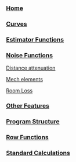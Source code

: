 ### [Home](https://github.com/Moosevellous/Trace/wiki)

### [Curves](https://github.com/Moosevellous/Trace/wiki/Curve-Functions)

### [Estimator Functions](https://github.com/Moosevellous/Trace/wiki/Estimator-Functions)

### [Noise Functions](https://github.com/Moosevellous/Trace/wiki/Noise-Functions)

[Distance attenuation](https://github.com/Moosevellous/Trace/wiki/Noise-Functions#distance-attenuation)

[Mech elements](https://github.com/Moosevellous/Trace/wiki/Noise-Functions#mech-elements)

[Room Loss](https://github.com/Moosevellous/Trace/wiki/Noise-Functions#room-loss)

### [Other Features](https://github.com/Moosevellous/Trace/wiki/Other-Features)

### [Program Structure](https://github.com/Moosevellous/Trace/wiki/Program-Structure)

### [Row Functions](https://github.com/Moosevellous/Trace/wiki/Row-Functions)

### [Standard Calculations](https://github.com/Moosevellous/Trace/wiki/Standard-Calculations)